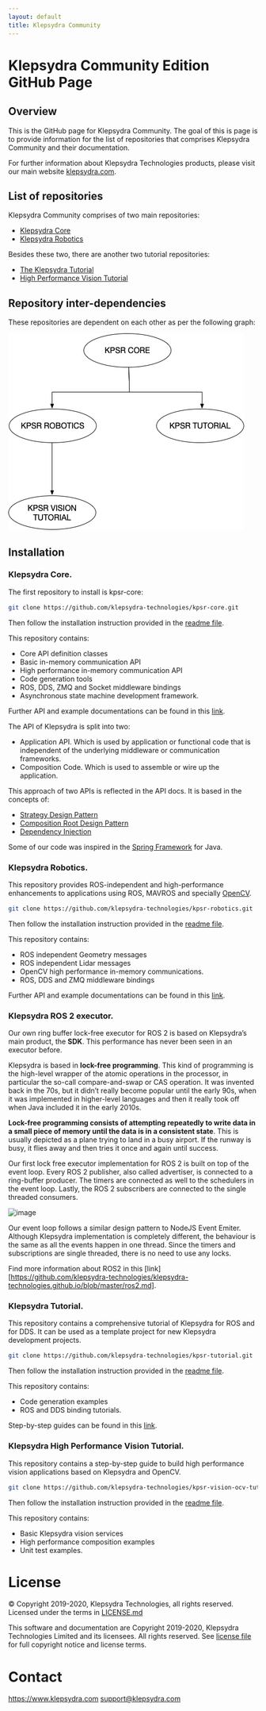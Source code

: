 ```yaml
---
layout: default
title: Klepsydra Community
---
```


# Klepsydra Community Edition GitHub Page

## Overview

This is the GitHub page for Klepsydra Community. The goal of this is page is to provide information for the list of repositories that comprises Klepsydra Community and their documentation.

For further information about Klepsydra Technologies products, please visit our main website [klepsydra.com](https://www.klepsydra.com).

## List of repositories

Klepsydra Community comprises of two main repositories:

*   [Klepsydra Core](https://github.com/klepsydra-technologies/kpsr-core)
*   [Klepsydra Robotics](https://github.com/klepsydra-technologies/kpsr-robotics)

Besides these two, there are another two tutorial repositories:

*   [The Klepsydra Tutorial](https://github.com/klepsydra-technologies/kpsr-tutorial)
*   [High Performance Vision Tutorial](https://github.com/klepsydra-technologies/kpsr-vision-ocv-tutorial)

## Repository inter-dependencies

These repositories are dependent on each other as per the following graph:

![Repositories Deps](./images/repo_dependencies.png)

## Installation

### Klepsydra Core.

The first repository to install is kpsr-core:

```bash
git clone https://github.com/klepsydra-technologies/kpsr-core.git
```

Then follow the installation instruction provided in the [readme file](https://github.com/klepsydra-technologies/kpsr-core/blob/master/README.md).

This repository contains:
*   Core API definition classes
*   Basic in-memory communication API
*   High performance in-memory communication API
*   Code generation tools
*   ROS, DDS, ZMQ and Socket middleware bindings
*   Asynchronous state machine development framework.

Further API and example documentations can be found in this [link](https://github.com/klepsydra-technologies/kpsr-core/tree/master/api-doc).

The API of Klepsydra is split into two:

*   Application API. Which is used by application or functional code that is independent of the underlying middleware or communication frameworks.
*   Composition Code. Which is used to assemble or wire up the application.

This approach of two APIs is reflected in the API docs. It is based in the concepts of:

*   [Strategy Design Pattern](https://en.wikipedia.org/wiki/Strategy_pattern)
*   [Composition Root Design Pattern](https://freecontent.manning.com/dependency-injection-in-net-2nd-edition-understanding-the-composition-root/)
*   [Dependency Injection](https://en.wikipedia.org/wiki/Dependency_injection)

Some of our code was inspired in the [Spring Framework](https://spring.io/) for Java.

### Klepsydra Robotics.

This repository provides ROS-independent and high-performance enhancements to applications using ROS, MAVROS and specially [OpenCV](https://opencv.org/).

```bash
git clone https://github.com/klepsydra-technologies/kpsr-robotics.git
```

Then follow the installation instruction provided in the [readme file](https://github.com/klepsydra-technologies/kpsr-robotics/blob/master/README.md).

This repository contains:
*   ROS independent Geometry messages
*   ROS independent Lidar messages
*   OpenCV high performance in-memory communications.
*   ROS, DDS and ZMQ middleware bindings

Further API and example documentations can be found in this [link](https://github.com/klepsydra-technologies/kpsr-robotics/tree/master/api-doc).

### Klepsydra ROS 2 executor.

Our own ring buffer lock-free executor for ROS 2 is based on Klepsydra’s main product, the **SDK**. This performance has never been seen in an executor before.

Klepsydra is based in **lock-free programming**. This kind of programming is the high-level wrapper of the atomic operations in the processor, in particular the so-call compare-and-swap or CAS operation. It was invented back in the 70s, but it didn’t really become popular until the early 90s, when it was implemented in higher-level languages and then it really took off when Java included it in the early 2010s.

**Lock-free programming consists of attempting repeatedly to write data in a small piece of memory until the data is in a consistent state**. This is usually depicted as a plane trying to land in a busy airport. If the runway is busy, it flies away and then tries it once and again until success. 

Our first lock free executor implementation for ROS 2 is built on top of the event loop. Every ROS 2 publisher, also called advertiser, is connected to a ring-buffer producer. The timers are connected as well to the schedulers in the event loop. Lastly, the ROS 2 subscribers are connected to the single threaded consumers.

![image](https://user-images.githubusercontent.com/100839634/157836809-7f8c0d0a-f680-4d86-afb7-5bdf424c4872.png)

Our event loop follows a similar design pattern to NodeJS Event Emiter. Although Klepsydra implementation is completely different, the behaviour is the same as all the events happen in one thread. Since the timers and subscriptions are single threaded, there is no need to use any locks.

Find more information about ROS2 in this [link][https://github.com/klepsydra-technologies/klepsydra-technologies.github.io/blob/master/ros2.md].

### Klepsydra Tutorial.

This repository contains a comprehensive tutorial of Klepsydra for ROS and for DDS. It can be used as a template project for new Klepsydra development projects.

```bash
git clone https://github.com/klepsydra-technologies/kpsr-tutorial.git
```

Then follow the installation instruction provided in the [readme file](https://github.com/klepsydra-technologies/kpsr-tutorial/blob/master/README.md).

This repository contains:
*   Code generation examples
*   ROS and DDS binding tutorials.

Step-by-step guides can be found in this [link](https://github.com/klepsydra-technologies/kpsr-tutorial/tree/master/tutorials).

### Klepsydra High Performance Vision Tutorial.

This repository contains a step-by-step guide to build high performance vision applications based on Klepsydra and OpenCV.

```bash
git clone https://github.com/klepsydra-technologies/kpsr-vision-ocv-tutorial.git
```

Then follow the installation instruction provided in the [readme file](https://github.com/klepsydra-technologies/kpsr-vision-ocv-tutorial/blob/master/README.md).

This repository contains:
*   Basic Klepsydra vision services
*   High performance composition examples
*   Unit test examples.

#  License

&copy; Copyright 2019-2020, Klepsydra Technologies, all rights reserved. Licensed under the terms in [LICENSE.md](./LICENSE.md)

This software and documentation are Copyright 2019-2020, Klepsydra Technologies
Limited and its licensees. All rights reserved. See [license file](./LICENSE.md) for full copyright notice and license terms.

#  Contact

https://www.klepsydra.com
support@klepsydra.com
